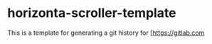 # horizonta-scroller-template
This is a template for generating a git history for 
[https://gitlab.com